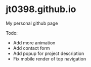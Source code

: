 # jt0398.github.io
My personal github page

Todo:
* Add more animation
* Add contact form
* Add popup for project description
* Fix mobile render of top navigation

